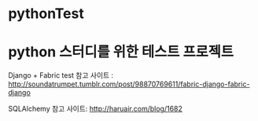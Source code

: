 # pythonTest
# python 스터디를 위한 테스트 프로젝트

Django + Fabric test
참고 사이트 : http://soundatrumpet.tumblr.com/post/98870769611/fabric-django-fabric-django

SQLAlchemy
참고 사이트: http://haruair.com/blog/1682

